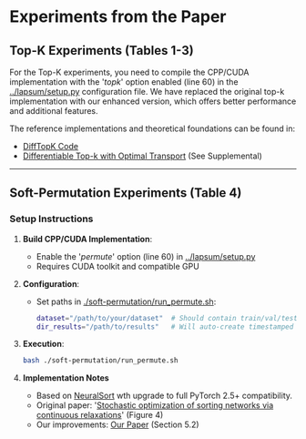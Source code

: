 # Experiments from the Paper


## Top-K Experiments (Tables 1-3)

For the Top-K experiments, you need to compile the CPP/CUDA implementation with the '*topk*' option enabled (line 60) in the [../lapsum/setup.py](../lapsum/setup.py#L60) configuration file. We have replaced the original top-k implementation with our enhanced version, which offers better performance and additional features.

The reference implementations and theoretical foundations can be found in:
- [DiffTopK Code](https://github.com/Felix-Petersen/difftopk)
- [Differentiable Top-k with Optimal Transport](https://proceedings.neurips.cc/paper/2020/hash/ec24a54d62ce57ba93a531b460fa8d18-Abstract.html) (See Supplemental)

---

## Soft-Permutation Experiments (Table 4)

### Setup Instructions
1. **Build CPP/CUDA Implementation**:
   - Enable the '*permute*' option (line 60) in [../lapsum/setup.py](../lapsum/setup.py#L60)
   - Requires CUDA toolkit and compatible GPU

2. **Configuration**:
   - Set paths in [./soft-permutation/run_permute.sh](./soft-permutation/run_permute.sh#L6-7):
     ```bash
     dataset="/path/to/your/dataset"  # Should contain train/val/test splits
     dir_results="/path/to/results"   # Will auto-create timestamped subfolders
     ```

3. **Execution**:
   ```bash
   bash ./soft-permutation/run_permute.sh
   ``` 

4. **Implementation Notes**
   - Based on [NeuralSort](https://github.com/ermongroup/neuralsort) wth upgrade to full PyTorch 2.5+ compatibility.
   - Original paper: '[Stochastic optimization of sorting networks
via continuous relaxations](https://arxiv.org/pdf/1903.08850)' (Figure 4)
   - Our improvements: [Our Paper](https://arxiv.org/abs/2503.06242) (Section 5.2)
